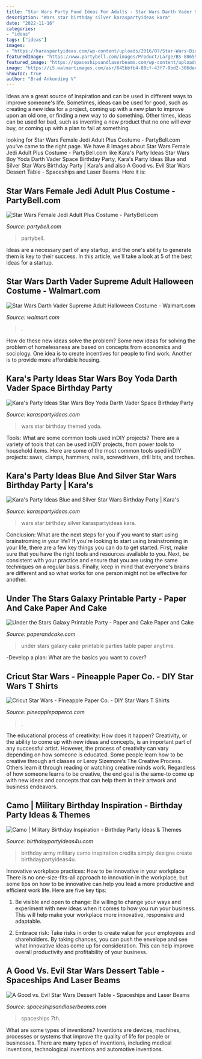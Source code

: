 ```yaml
---
title: "Star Wars Party Food Ideas For Adults - Star Wars Darth Vader Supreme Adult Halloween Costume"
description: "Wars star birthday silver karaspartyideas kara"
date: "2022-11-16"
categories:
- "ideas"
tags: ["ideas"]
images:
- "https://karaspartyideas.com/wp-content/uploads/2016/07/Star-Wars-Birthday-Party-via-Karas-Party-Ideas-KarasPartyIdeas.com24.jpg"
featuredImage: "https://www.partybell.com/images/Product/Large/BS-886550.jpg"
featured_image: "https://spaceshipsandlaserbeams.com/wp-content/uploads/2015/09/boys-star-wars-birthday-party-ideas.jpg"
image: "https://i5.walmartimages.com/asr/645bbfb4-88cf-43f7-9bd2-306dee137f74_1.c065db43e866bd261feb53ca2a6b6fb0.jpeg"
ShowToc: true
author: "Brad Ankunding V"
---
```



Ideas are a great source of inspiration and can be used in different ways to improve someone's life. Sometimes, ideas can be used for good, such as creating a new idea for a project, coming up with a new plan to improve upon an old one, or finding a new way to do something. Other times, ideas can be used for bad, such as inventing a new product that no one will ever buy, or coming up with a plan to fail at something.

	

		
looking for Star Wars Female Jedi Adult Plus Costume - PartyBell.com you've came to the right page. We have 8 Images about Star Wars Female Jedi Adult Plus Costume - PartyBell.com like Kara&#039;s Party Ideas Star Wars Boy Yoda Darth Vader Space Birthday Party, Kara&#039;s Party Ideas Blue and Silver Star Wars Birthday Party | Kara&#039;s and also A Good vs. Evil Star Wars Dessert Table - Spaceships and Laser Beams. Here it is:
		
    
## Star Wars Female Jedi Adult Plus Costume - PartyBell.com

<img loading=lazy src="https://www.partybell.com/images/Product/Large/BS-886550.jpg" onerror="this.onerror=null;this.src='https://tse1.mm.bing.net/th?id=OIP.6rxSzkS4RxBq1Y2pQHvbAAHaJ4&amp;pid=15.1';" alt="Star Wars Female Jedi Adult Plus Costume - PartyBell.com">

_Source: partybell.com_

>partybell. 

	

Ideas are a necessary part of any startup, and the one's ability to generate them is key to their success. In this article, we'll take a look at 5 of the best ideas for a startup.

    
## Star Wars Darth Vader Supreme Adult Halloween Costume - Walmart.com

<img loading=lazy src="https://i5.walmartimages.com/asr/645bbfb4-88cf-43f7-9bd2-306dee137f74_1.c065db43e866bd261feb53ca2a6b6fb0.jpeg" onerror="this.onerror=null;this.src='https://tse3.mm.bing.net/th?id=OIP.qFuKBoqPwlo2iSXqd8uZBwHaHa&amp;pid=15.1';" alt="Star Wars Darth Vader Supreme Adult Halloween Costume - Walmart.com">

_Source: walmart.com_

>. 

	

How do these new ideas solve the problem?
Some new ideas for solving the problem of homelessness are based on concepts from economics and sociology. One idea is to create incentives for people to find work. Another is to provide more affordable housing.

    
## Kara&#039;s Party Ideas Star Wars Boy Yoda Darth Vader Space Birthday Party

<img loading=lazy src="https://karaspartyideas.com/wp-content/uploads/2013/06/398283_410120015678725_1908081287_n_600x919.jpg" onerror="this.onerror=null;this.src='https://tse4.mm.bing.net/th?id=OIP.AA7swk___61f4qbCV0fMcwHaLW&amp;pid=15.1';" alt="Kara&#039;s Party Ideas Star Wars Boy Yoda Darth Vader Space Birthday Party">

_Source: karaspartyideas.com_

>wars star birthday themed yoda. 

	

Tools: What are some common tools used inDIY projects?
There are a variety of tools that can be used inDIY projects, from power tools to household items. Here are some of the most common tools used inDIY projects: saws, clamps, hammers, nails, screwdrivers, drill bits, and torches.

    
## Kara&#039;s Party Ideas Blue And Silver Star Wars Birthday Party | Kara&#039;s

<img loading=lazy src="https://karaspartyideas.com/wp-content/uploads/2016/07/Star-Wars-Birthday-Party-via-Karas-Party-Ideas-KarasPartyIdeas.com24.jpg" onerror="this.onerror=null;this.src='https://tse4.mm.bing.net/th?id=OIP.QHlJ7hXkXsPTXux-s9TwzQHaLG&amp;pid=15.1';" alt="Kara&#039;s Party Ideas Blue and Silver Star Wars Birthday Party | Kara&#039;s">

_Source: karaspartyideas.com_

>wars star birthday silver karaspartyideas kara. 

	

Conclusion: What are the next steps for you if you want to start using brainstroming in your life?
If you're looking to start using brainstroming in your life, there are a few key things you can do to get started. First, make sure that you have the right tools and resources available to you. Next, be consistent with your practice and ensure that you are using the same techniques on a regular basis. Finally, keep in mind that everyone's brains are different and so what works for one person might not be effective for another.

    
## Under The Stars Galaxy Printable Party - Paper And Cake Paper And Cake

<img loading=lazy src="http://www.paperandcake.com/wp-content/uploads/2017/02/under-the-stars-dessert-table-wm-550x733.jpg" onerror="this.onerror=null;this.src='https://tse1.mm.bing.net/th?id=OIP.xnHqQdXYhywQw2fBsY1O5gHaJ3&amp;pid=15.1';" alt="Under the Stars Galaxy Printable Party - Paper and Cake Paper and Cake">

_Source: paperandcake.com_

>under stars galaxy cake printable parties table paper anytime. 

	

-Develop a plan: What are the basics you want to cover?

    
## Cricut Star Wars - Pineapple Paper Co. - DIY Star Wars T Shirts

<img loading=lazy src="https://i0.wp.com/pineapplepaperco.com/wp-content/uploads/2018/06/yodaburnoutshirt.jpg?fit=3024%2C4032&amp;ssl=1" onerror="this.onerror=null;this.src='https://tse3.mm.bing.net/th?id=OIP.IvdJwOyOnXWsPGO31OwN9QHaJ4&amp;pid=15.1';" alt="Cricut Star Wars - Pineapple Paper Co. - DIY Star Wars T Shirts">

_Source: pineapplepaperco.com_

>. 

	

The educational process of creativity: How does it happen?
Creativity, or the ability to come up with new ideas and concepts, is an important part of any successful artist. However, the process of creativity can vary depending on how someone is educated. Some people learn how to be creative through art classes or Leroy Sizemore’s The Creative Process. Others learn it through reading or watching creative minds work. Regardless of how someone learns to be creative, the end goal is the same-to come up with new ideas and concepts that can help them in their artwork and business endeavors.

    
## Camo | Military Birthday Inspiration - Birthday Party Ideas &amp; Themes

<img loading=lazy src="http://i1.wp.com/birthdaypartyideas4u.com/wp-content/uploads/2018/05/Army-Birthday.jpg?resize=570%2C877" onerror="this.onerror=null;this.src='https://tse1.mm.bing.net/th?id=OIP.MYlMyUztFuhArJx36Oz-VwHaLZ&amp;pid=15.1';" alt="Camo | Military Birthday Inspiration - Birthday Party Ideas &amp; Themes">

_Source: birthdaypartyideas4u.com_

>birthday army military camo inspiration credits simply designs create birthdaypartyideas4u. 

	

Innovative workplace practices: How to be innovative in your workplace
There is no one-size-fits-all approach to innovation in the workplace, but some tips on how to be innovative can help you lead a more productive and efficient work life. Here are five key tips:
1. Be visible and open to change: Be willing to change your ways and experiment with new ideas when it comes to how you run your business. This will help make your workplace more innovative, responsive and adaptable.

2. Embrace risk: Take risks in order to create value for your employees and shareholders. By taking chances, you can push the envelope and see what innovative ideas come up for consideration. This can help improve overall productivity and profitability of your business.


    
## A Good Vs. Evil Star Wars Dessert Table - Spaceships And Laser Beams

<img loading=lazy src="https://spaceshipsandlaserbeams.com/wp-content/uploads/2015/09/boys-star-wars-birthday-party-ideas.jpg" onerror="this.onerror=null;this.src='https://tse4.mm.bing.net/th?id=OIP.whE9safAiAcLJCwnNUyoDAHaKl&amp;pid=15.1';" alt="A Good vs. Evil Star Wars Dessert Table - Spaceships and Laser Beams">

_Source: spaceshipsandlaserbeams.com_

>spaceships 7th. 

	

What are some types of inventions?
Inventions are devices, machines, processes or systems that improve the quality of life for people or businesses. There are many types of inventions, including medical inventions, technological inventions and automotive inventions.


